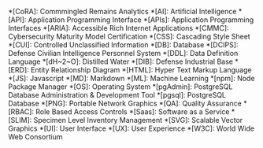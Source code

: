 *[CoRA]: Commmingled Remains Analytics
*[AI]: Artificial Intelligence
*[API]: Application Programming Interface
*[APIs]: Application Programming Interfaces
*[ARIA]: Accessible Rich Internet Applications
*[CMMC]: Cybersecurity Maturity Model Certification
*[CSS]: Cascading Style Sheet
*[CUI]: Controlled Unclassified Information
*[DB]: Database
*[DCIPS]: Defense Civilian Intelligence Personnel System
*[DDL]: Data Definition Language
*[dH~2~O]: Distilled Water
*[DIB]: Defense Industrial Base
*[ERD]: Entity Relationship Diagram
*[HTML]: Hyper Text Markup Language
*[JS]: Javascript
*[MD]: Markdown
*[ML]: Machine Learning
*[npm]: Node Package Manager
*[OS]: Operating System
*[pgAdmin]: PostgreSQL Database Administration & Development Tool
*[pgsql]: PostgreSQL Database
*[PNG]: Portable Network Graphics
*[QA]: Quality Assurance
*[RBAC]: Role Based Access Controls
*[Saas]: Software as a Service
*[SLIM]: Specimen Level Inventory Management
*[SVG]: Scalable Vector Graphics
*[UI]: User Interface
*[UX]: User Experience
*[W3C]: World Wide Web Consortium
